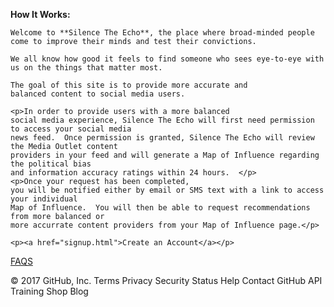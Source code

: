 <head>
    <title>Silence the Echo</title>
</head>

<body>
    <p><b>How It Works: </b></p>
    
    Welcome to **Silence The Echo**, the place where broad-minded people come to improve their minds and test their convictions.
    
    We all know how good it feels to find someone who sees eye-to-eye with us on the things that matter most.
    
    The goal of this site is to provide more accurate and
    balanced content to social media users.
    
    <p>In order to provide users with a more balanced
    social media experience, Silence The Echo will first need permission to access your social media 
    news feed.  Once permission is granted, Silence The Echo will review the Media Outlet content
    providers in your feed and will generate a Map of Influence regarding the political bias 
    and information accuracy ratings within 24 hours.  </p>
    <p>Once your request has been completed,
    you will be notified either by email or SMS text with a link to access your individual 
    Map of Influence.  You will then be able to request recommendations from more balanced or 
    more accurrate content providers from your Map of Influence page.</p>
    
    <p><a href="signup.html">Create an Account</a></p>
   <p><a href="faqs.html">FAQS</a></p> 
    
</body>
© 2017 GitHub, Inc.
Terms
Privacy
Security
Status
Help
Contact GitHub
API
Training
Shop
Blog
